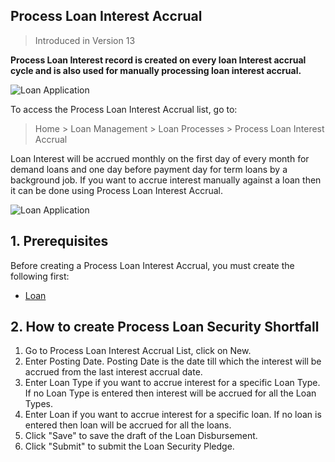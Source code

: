 ## Process Loan Interest Accrual

> Introduced in Version 13

**Process Loan Interest record is created on every loan Interest accrual cycle and is also used for manually processing loan interest accrual.**

![Loan Application](https://docs.erpnext.com/files/process-loan-interest-accrual-flow.png)

To access the Process Loan Interest Accrual list, go to:

> Home > Loan Management > Loan Processes > Process Loan Interest Accrual

Loan Interest will be accrued monthly on the first day of every month for demand loans and one day before payment day for term loans by a background job. If you want to accrue interest manually against a loan then it can be done using Process Loan Interest Accrual.

![Loan Application](https://docs.erpnext.com/files/process-loan-interest-accrual.png)

## 1\. Prerequisites

Before creating a Process Loan Interest Accrual, you must create the following first:

*   [Loan](https://docs.erpnext.com/docs/v13/user/manual/en/loan-management/loan)

## 2\. How to create Process Loan Security Shortfall

1.  Go to Process Loan Interest Accrual List, click on New.
2.  Enter Posting Date. Posting Date is the date till which the interest will be accrued from the last interest accrual date.
3.  Enter Loan Type if you want to accrue interest for a specific Loan Type. If no Loan Type is entered then interest will be accrued for all the Loan Types.
4.  Enter Loan if you want to accrue interest for a specific loan. If no loan is entered then loan will be accrued for all the loans.
5.  Click "Save" to save the draft of the Loan Disbursement.
6.  Click "Submit" to submit the Loan Security Pledge.
